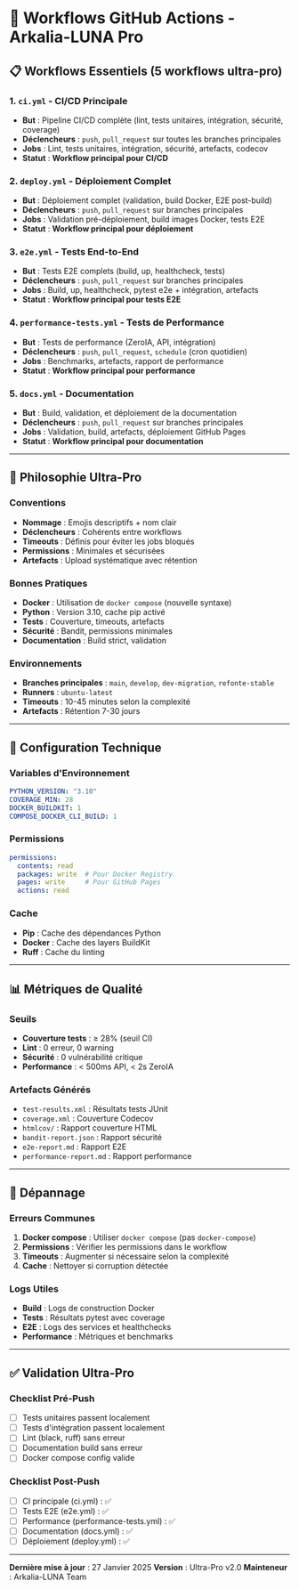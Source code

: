 # 🚀 Workflows GitHub Actions - Arkalia-LUNA Pro

## 📋 **Workflows Essentiels (5 workflows ultra-pro)**

### 1. **`ci.yml`** - CI/CD Principale
- **But** : Pipeline CI/CD complète (lint, tests unitaires, intégration, sécurité, coverage)
- **Déclencheurs** : `push`, `pull_request` sur toutes les branches principales
- **Jobs** : Lint, tests unitaires, intégration, sécurité, artefacts, codecov
- **Statut** : **Workflow principal pour CI/CD**

### 2. **`deploy.yml`** - Déploiement Complet
- **But** : Déploiement complet (validation, build Docker, E2E post-build)
- **Déclencheurs** : `push`, `pull_request` sur branches principales
- **Jobs** : Validation pré-déploiement, build images Docker, tests E2E
- **Statut** : **Workflow principal pour déploiement**

### 3. **`e2e.yml`** - Tests End-to-End
- **But** : Tests E2E complets (build, up, healthcheck, tests)
- **Déclencheurs** : `push`, `pull_request` sur branches principales
- **Jobs** : Build, up, healthcheck, pytest e2e + intégration, artefacts
- **Statut** : **Workflow principal pour tests E2E**

### 4. **`performance-tests.yml`** - Tests de Performance
- **But** : Tests de performance (ZeroIA, API, intégration)
- **Déclencheurs** : `push`, `pull_request`, `schedule` (cron quotidien)
- **Jobs** : Benchmarks, artefacts, rapport de performance
- **Statut** : **Workflow principal pour performance**

### 5. **`docs.yml`** - Documentation
- **But** : Build, validation, et déploiement de la documentation
- **Déclencheurs** : `push`, `pull_request` sur branches principales
- **Jobs** : Validation, build, artefacts, déploiement GitHub Pages
- **Statut** : **Workflow principal pour documentation**

---

## 🎯 **Philosophie Ultra-Pro**

### **Conventions**
- **Nommage** : Emojis descriptifs + nom clair
- **Déclencheurs** : Cohérents entre workflows
- **Timeouts** : Définis pour éviter les jobs bloqués
- **Permissions** : Minimales et sécurisées
- **Artefacts** : Upload systématique avec rétention

### **Bonnes Pratiques**
- **Docker** : Utilisation de `docker compose` (nouvelle syntaxe)
- **Python** : Version 3.10, cache pip activé
- **Tests** : Couverture, timeouts, artefacts
- **Sécurité** : Bandit, permissions minimales
- **Documentation** : Build strict, validation

### **Environnements**
- **Branches principales** : `main`, `develop`, `dev-migration`, `refonte-stable`
- **Runners** : `ubuntu-latest`
- **Timeouts** : 10-45 minutes selon la complexité
- **Artefacts** : Rétention 7-30 jours

---

## 🔧 **Configuration Technique**

### **Variables d'Environnement**
```yaml
PYTHON_VERSION: "3.10"
COVERAGE_MIN: 28
DOCKER_BUILDKIT: 1
COMPOSE_DOCKER_CLI_BUILD: 1
```

### **Permissions**
```yaml
permissions:
  contents: read
  packages: write  # Pour Docker Registry
  pages: write     # Pour GitHub Pages
  actions: read
```

### **Cache**
- **Pip** : Cache des dépendances Python
- **Docker** : Cache des layers BuildKit
- **Ruff** : Cache du linting

---

## 📊 **Métriques de Qualité**

### **Seuils**
- **Couverture tests** : ≥ 28% (seuil CI)
- **Lint** : 0 erreur, 0 warning
- **Sécurité** : 0 vulnérabilité critique
- **Performance** : < 500ms API, < 2s ZeroIA

### **Artefacts Générés**
- `test-results.xml` : Résultats tests JUnit
- `coverage.xml` : Couverture Codecov
- `htmlcov/` : Rapport couverture HTML
- `bandit-report.json` : Rapport sécurité
- `e2e-report.md` : Rapport E2E
- `performance-report.md` : Rapport performance

---

## 🚨 **Dépannage**

### **Erreurs Communes**
1. **Docker compose** : Utiliser `docker compose` (pas `docker-compose`)
2. **Permissions** : Vérifier les permissions dans le workflow
3. **Timeouts** : Augmenter si nécessaire selon la complexité
4. **Cache** : Nettoyer si corruption détectée

### **Logs Utiles**
- **Build** : Logs de construction Docker
- **Tests** : Résultats pytest avec coverage
- **E2E** : Logs des services et healthchecks
- **Performance** : Métriques et benchmarks

---

## ✅ **Validation Ultra-Pro**

### **Checklist Pré-Push**
- [ ] Tests unitaires passent localement
- [ ] Tests d'intégration passent localement
- [ ] Lint (black, ruff) sans erreur
- [ ] Documentation build sans erreur
- [ ] Docker compose config valide

### **Checklist Post-Push**
- [ ] CI principale (ci.yml) : ✅
- [ ] Tests E2E (e2e.yml) : ✅
- [ ] Performance (performance-tests.yml) : ✅
- [ ] Documentation (docs.yml) : ✅
- [ ] Déploiement (deploy.yml) : ✅

---

**Dernière mise à jour** : 27 Janvier 2025
**Version** : Ultra-Pro v2.0
**Mainteneur** : Arkalia-LUNA Team
